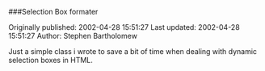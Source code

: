 ###Selection Box formater

Originally published: 2002-04-28 15:51:27
Last updated: 2002-04-28 15:51:27
Author: Stephen Bartholomew

Just a simple class i wrote to save a bit of time when dealing with dynamic selection boxes in HTML.